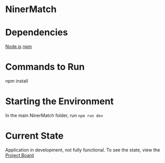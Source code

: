 # NinerMatch

# Dependencies
[Node.js](https://nodejs.org/en)
[npm](https://www.npmjs.com/)

# Commands to Run
npm install

# Starting the Environment
In the main NinerMatch folder, run `npm run dev`

# Current State
Application in development, not fully functional.
To see the state, view the [Project Board](https://github.com/users/JoshMagnotta/projects/2/)
